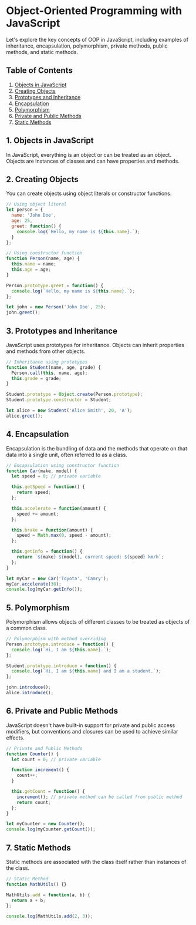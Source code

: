 # Object-Oriented Programming with JavaScript

Let's explore the key concepts of OOP in JavaScript, including examples of inheritance, encapsulation, polymorphism, private methods, public methods, and static methods.

## Table of Contents
1. [Objects in JavaScript](#objects-in-javascript)
2. [Creating Objects](#creating-objects)
3. [Prototypes and Inheritance](#prototypes-and-inheritance)
4. [Encapsulation](#encapsulation)
5. [Polymorphism](#polymorphism)
6. [Private and Public Methods](#private-and-public-methods)
7. [Static Methods](#static-methods)

## 1. Objects in JavaScript

In JavaScript, everything is an object or can be treated as an object. Objects are instances of classes and can have properties and methods.

## 2. Creating Objects

You can create objects using object literals or constructor functions.

```javascript
// Using object literal
let person = {
  name: 'John Doe',
  age: 25,
  greet: function() {
    console.log(`Hello, my name is ${this.name}.`);
  }
};

// Using constructor function
function Person(name, age) {
  this.name = name;
  this.age = age;
}

Person.prototype.greet = function() {
  console.log(`Hello, my name is ${this.name}.`);
};

let john = new Person('John Doe', 25);
john.greet();
```

## 3. Prototypes and Inheritance

JavaScript uses prototypes for inheritance. Objects can inherit properties and methods from other objects.

```javascript
// Inheritance using prototypes
function Student(name, age, grade) {
  Person.call(this, name, age);
  this.grade = grade;
}

Student.prototype = Object.create(Person.prototype);
Student.prototype.constructor = Student;

let alice = new Student('Alice Smith', 20, 'A');
alice.greet();
```

## 4. Encapsulation

Encapsulation is the bundling of data and the methods that operate on that data into a single unit, often referred to as a class.

```javascript
// Encapsulation using constructor function
function Car(make, model) {
  let speed = 0; // private variable

  this.getSpeed = function() {
    return speed;
  };

  this.accelerate = function(amount) {
    speed += amount;
  };

  this.brake = function(amount) {
    speed = Math.max(0, speed - amount);
  };

  this.getInfo = function() {
    return `${make} ${model}, current speed: ${speed} km/h`;
  };
}

let myCar = new Car('Toyota', 'Camry');
myCar.accelerate(30);
console.log(myCar.getInfo());
```

## 5. Polymorphism

Polymorphism allows objects of different classes to be treated as objects of a common class.

```javascript
// Polymorphism with method overriding
Person.prototype.introduce = function() {
  console.log(`Hi, I am ${this.name}.`);
};

Student.prototype.introduce = function() {
  console.log(`Hi, I am ${this.name} and I am a student.`);
};

john.introduce();
alice.introduce();
```

## 6. Private and Public Methods

JavaScript doesn't have built-in support for private and public access modifiers, but conventions and closures can be used to achieve similar effects.

```javascript
// Private and Public Methods
function Counter() {
  let count = 0; // private variable

  function increment() {
    count++;
  }

  this.getCount = function() {
    increment(); // private method can be called from public method
    return count;
  };
}

let myCounter = new Counter();
console.log(myCounter.getCount());
```

## 7. Static Methods

Static methods are associated with the class itself rather than instances of the class.

```javascript
// Static Method
function MathUtils() {}

MathUtils.add = function(a, b) {
  return a + b;
};

console.log(MathUtils.add(2, 3));
```